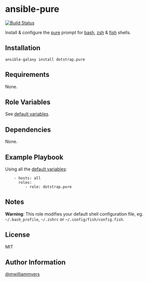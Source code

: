 ansible-pure
============
[![Build Status](https://travis-ci.org/dotstrap/ansible-pure.svg)](https://travis-ci.org/dotstrap/ansible-pure)

Install & configure the [pure] prompt for [bash], [zsh] & [fish] shells.

Installation
------------

```
ansible-galaxy install dotstrap.pure
```

Requirements
------------

None.

Role Variables
--------------

See [default variables].

Dependencies
------------

None.

Example Playbook
----------------

Using all the [default variables]:

```
    - hosts: all
      roles:
         - role: dotstrap.pure
```

Notes
-----

__Warning__: This role modifies your default shell configuration file, eg.
`~/.bash_profile`, `~/.zshrc` or `~/.config/fish/config.fish`.

License
-------

MIT

Author Information
------------------

[@mwilliammyers]

[@mwilliammyers]: https://github.com/mwilliammyers
[GNU]: http://www.gnu.org/
[OS X]: http://www.apple.com/osx/
[Xcode]: https://developer.apple.com/xcode/
[aura]: https://github.com/aurapm/aura
[bash]: https://www.gnu.org/software/bash/manual/bashref.html
[coreutils]: http://www.gnu.org/software/coreutils/
[default variables]: defaults/main.yml
[dotstrap]: https://github.com/mwilliammyers/dotstrap
[fasd]: https://github.com/clvv/fasd
[files]: files/
[fish]: http://fishshell.com/
[homebrew]: https://github.com/Homebrew/homebrew
[neovim]: https://github.com/neovim/neovim
[pip]: https://github.com/pypa/pip
[pure]: https://github.com/sindresorhus/pure
[speedcola]: https://github.com/mwilliammyers/speedcola
[variables]: vars/main.yml
[yaourt]: https://github.com/archlinuxfr/yaourt
[z]: https://github.com/rupa/z
[zsh]: http://zsh.sourceforge.net
